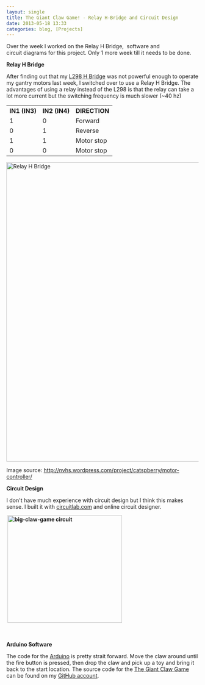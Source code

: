 ```yaml
---
layout: single
title: The Giant Claw Game! - Relay H-Bridge and Circuit Design
date: 2013-05-18 13:33
categories: blog, [Projects]
---
```

Over the week I worked on the Relay H Bridge,  software and circuit diagrams for this project. Only 1 more week till it needs to be done.

<strong>Relay H Bridge </strong>

After finding out that my <a href="/the-giant-claw-game-the-controls-system/">L298 H Bridge</a> was not powerful enough to operate my gantry motors last week, I switched over to use a Relay H Bridge. The advantages of using a relay instead of the L298 is that the relay can take a lot more current but the switching frequency is much slower (~40 hz)
<table>
<tbody>
<tr>
<th>IN1 (IN3)</th>
<th>IN2 (IN4)</th>
<th>DIRECTION</th>
</tr>
<tr>
<td>1</td>
<td>0</td>
<td>Forward</td>
</tr>
<tr>
<td>0</td>
<td>1</td>
<td>Reverse</td>
</tr>
<tr>
<td>1</td>
<td>1</td>
<td>Motor stop</td>
</tr>
<tr>
<td>0</td>
<td>0</td>
<td>Motor stop</td>
</tr>
</tbody>
</table>
<a href="/public/uploads/2013/05/arduino-a-4-canali-5v-relay-modulo-di-scheda-di-espansione_kmunaz13430945734694.jpg"><img class="alignnone size-full wp-image-3302" alt="Relay H Bridge" src="/public/uploads/2013/05/arduino-a-4-canali-5v-relay-modulo-di-scheda-di-espansione_kmunaz13430945734694.jpg" width="587" height="785" /></a>

Image source: <a href="http://nvhs.wordpress.com/project/catspberry/motor-controller/">http://nvhs.wordpress.com/project/catspberry/motor-controller/</a>

<strong>Circuit Design</strong>

I don't have much experience with circuit design but I think this makes sense. I built it with <a href="https://www.circuitlab.com">circuitlab.com</a> and online circuit designer.

<strong> <a href="/public/uploads/2013/05/big-claw-game1.png"><img class="alignnone size-medium wp-image-3303" alt="big-claw-game circuit " src="/public/uploads/2013/05/big-claw-game1-300x282.png" width="300" height="282" /></a></strong>

&nbsp;

<strong>Arduino Software </strong>

The code for the <a href="http://www.arduino.cc/">Arduino</a> is pretty strait forward. Move the claw around until the fire button is pressed, then drop the claw and pick up a toy and bring it back to the start location. The source code for the <a href="https://github.com/funvill/TheGiantClawGame/blob/master/ClawGame/ClawGame.ino">The Giant Claw Game</a> can be found on my <a href="https://github.com/funvill/">GitHub account</a>.

<em id="__mceDel"> </em>

&nbsp;

&nbsp;

&nbsp;
